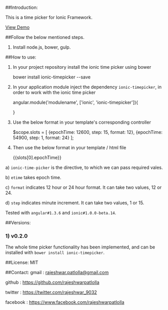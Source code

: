##Introduction:

This is a time picker for Ionic Framework.

[View Demo](http://rajeshwarpatlolla.github.io/TimePickerForIonicFramework/demo/ "Demo") 


##Follow the below mentioned steps.

1) Install node.js, bower, gulp.

##How to use:

1) In your project repository install the ionic time picker using bower

    bower install ionic-timepicker --save
    
2) In your application module inject the dependency `ionic-timepicker`, in order to work with the ionic time picker
    
    angular.module('modulename', ['ionic', 'ionic-timepicker']){
    
    }

3) Use the below format in your template's corresponding controller

    $scope.slots = [
          {epochTime: 12600, step: 15, format: 12},
          {epochTime: 54900, step: 1, format: 24}
     ];

4) Then use the below format in your template / html file

    <ionic-time-picker etime="slots[0].epochTime" format="12" step="15">    
        {{slots[0].epochTime}}
    </ionic-time-picker>


a) `ionic-time-picker` is the directive, to which we can pass required vales.

b) `etime` takes epoch time.
	
c) `format` indicates 12 hour or 24 hour format. It can take two values, 12 or 24.

d) `step` indicates minute increment. It can take two values, 1 or 15.


Tested with `angular#1.3.6` and `ionic#1.0.0-beta.14`. 

 
##Versions:

### 1) v0.2.0
The whole time picker functionality has been implemented, and can be installed with `bower install ionic-timepicker`.


##License:
MIT

##Contact:
gmail : rajeshwar.patlolla@gmail.com

github : https://github.com/rajeshwarpatlolla

twitter : https://twitter.com/rajeshwar_9032

facebook : https://www.facebook.com/rajeshwarpatlolla